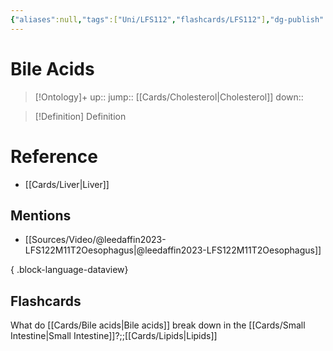 ```yaml
---
{"aliases":null,"tags":["Uni/LFS112","flashcards/LFS112"],"dg-publish":true,"permalink":"/cards/bile-acids/","dgPassFrontmatter":true}
---
```


# Bile Acids

> [!Ontology]+
> up:: 
> jump:: [[Cards/Cholesterol\|Cholesterol]]
> down:: 

> [!Definition] Definition
> 

# Reference
- [[Cards/Liver\|Liver]]

## Mentions
- [[Sources/Video/@leedaffin2023-LFS122M11T2Oesophagus\|@leedaffin2023-LFS122M11T2Oesophagus]]

{ .block-language-dataview}

## Flashcards

What do [[Cards/Bile acids\|Bile acids]] break down in the [[Cards/Small Intestine\|Small Intestine]]?;;[[Cards/Lipids\|Lipids]]
<!--SR:!2023-10-22,1,130-->